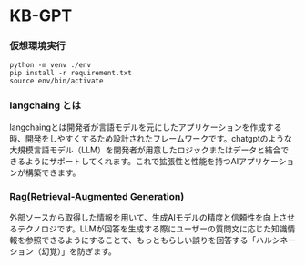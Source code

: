 # KB-GPT
### 仮想環境実行
```
python -m venv ./env 
pip install -r requirement.txt
source env/bin/activate
```

### langchaing とは
langchaingとは開発者が言語モデルを元にしたアプリケーションを作成する時、開発をしやすくするため設計されたフレームワークです。chatgptのような大規模言語モデル（LLM）を開発者が用意したロジックまたはデータと結合できるようにサポートしてくれます。これで拡張性と性能を持つAIアプリケーションが構築できます。

### Rag(Retrieval-Augmented Generation)
外部ソースから取得した情報を用いて、生成AIモデルの精度と信頼性を向上させるテクノロジです。LLMが回答を生成する際にユーザーの質問文に応じた知識情報を参照できるようにすることで、もっともらしい誤りを回答する「ハルシネーション（幻覚）」を防ぎます。